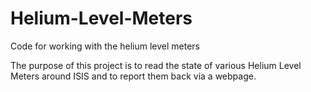 # Helium-Level-Meters
Code for working with the helium level meters

The purpose of this project is to read the state of various Helium Level Meters around ISIS and to report them back via a webpage.
